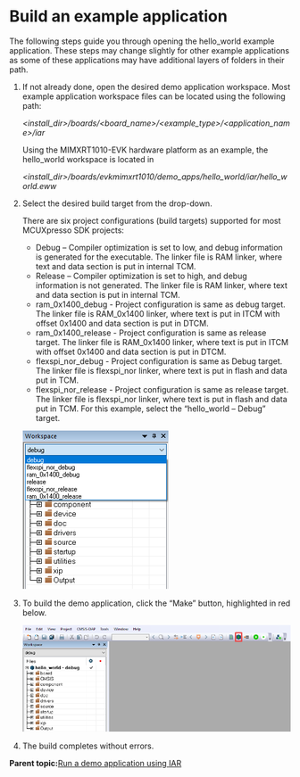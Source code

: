 # Build an example application

The following steps guide you through opening the hello\_world example application. These steps may change slightly for other example applications as some of these applications may have additional layers of folders in their path.

1.  If not already done, open the desired demo application workspace. Most example application workspace files can be located using the following path:

    *<install\_dir\>/boards/<board\_name\>/<example\_type\>/<application\_name\>/iar*

    Using the MIMXRT1010-EVK hardware platform as an example, the hello\_world workspace is located in

    *<install\_dir\>/boards/evkmimxrt1010/demo\_apps/hello\_world/iar/hello\_world.eww*

2.  Select the desired build target from the drop-down.

    There are six project configurations \(build targets\) supported for most MCUXpresso SDK projects:

    -   Debug – Compiler optimization is set to low, and debug information is generated for the executable. The linker file is RAM linker, where text and data section is put in internal TCM.
    -   Release – Compiler optimization is set to high, and debug information is not generated. The linker file is RAM linker, where text and data section is put in internal TCM.
    -   ram\_0x1400\_debug - Project configuration is same as debug target. The linker file is RAM\_0x1400 linker, where text is put in ITCM with offset 0x1400 and data section is put in DTCM.
    -   ram\_0x1400\_release - Project configuration is same as release target. The linker file is RAM\_0x1400 linker, where text is put in ITCM with offset 0x1400 and data section is put in DTCM.
    -   flexspi\_nor\_debug - Project configuration is same as Debug target. The linker file is flexspi\_nor linker, where text is put in flash and data put in TCM.
    -   flexspi\_nor\_release - Project configuration is same as release target. The linker file is flexspi\_nor linker, where text is put in flash and data put in TCM.
    For this example, select the “hello\_world – Debug” target.



    ![](../images/demo_build_rt1015.png "Demo build target selection")

3.  To build the demo application, click the “Make” button, highlighted in red below.

    ![](../images/build_demo_app_rt1015.png "Build the demo application")

4.  The build completes without errors.

**Parent topic:**[Run a demo application using IAR](../topics/run_a_demo_application_using_iar.md)

